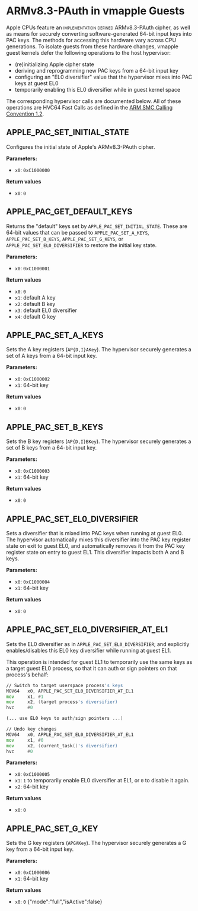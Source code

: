 # ARMv8.3-PAuth in vmapple Guests

Apple CPUs feature an <span style="font-variant: small-caps">implementation
defined</span> ARMv8.3-PAuth cipher, as well as means for securely converting
software-generated 64-bit input keys into PAC keys.  The methods for accessing
this hardware vary across CPU generations.  To isolate guests from these
hardware changes, vmapple guest kernels defer the following operations to the
host hypervisor:

- (re)initializing Apple cipher state
- deriving and reprogramming new PAC keys from a 64-bit input key
- configuring an "EL0 diversifier" value that the hypervisor mixes into PAC keys
  at guest EL0
- temporarily enabling this EL0 diversifier while in guest kernel space

The corresponding hypervisor calls are documented below.  All of these
operations are HVC64 Fast Calls as defined in the [ARM SMC Calling Convention
1.2](https://developer.arm.com/documentation/den0028/).

## APPLE_PAC_SET_INITIAL_STATE

Configures the initial state of Apple's ARMv8.3-PAuth cipher.

**Parameters:**

- `x0`: `0xC1000000`

**Return values**

- `x0`: `0`

## APPLE_PAC_GET_DEFAULT_KEYS

Returns the "default" keys set by `APPLE_PAC_SET_INITIAL_STATE`.  These are
64-bit values that can be passed to `APPLE_PAC_SET_A_KEYS`,
`APPLE_PAC_SET_B_KEYS`, `APPLE_PAC_SET_G_KEYS`, or
`APPLE_PAC_SET_EL0_DIVERSIFIER` to restore the initial key state.


**Parameters:**

- `x0`: `0xC1000001`

**Return values**

- `x0`: `0`
- `x1`: default A key
- `x2`: default B key
- `x3`: default EL0 diversifier
- `x4`: default G key

## APPLE_PAC_SET_A_KEYS

Sets the A key registers (`AP{D,I}AKey`).  The hypervisor securely generates a
set of A keys from a 64-bit input key.


**Parameters:**

- `x0`: `0xC1000002`
- `x1`: 64-bit key

**Return values**

- `x0`: `0`

## APPLE_PAC_SET_B_KEYS

Sets the B key registers (`AP{D,I}BKey`).  The hypervisor securely generates a
set of B keys from a 64-bit input key.


**Parameters:**

- `x0`: `0xC1000003`
- `x1`: 64-bit key

**Return values**

- `x0`: `0`

## APPLE_PAC_SET_EL0_DIVERSIFIER

Sets a diversifier that is mixed into PAC keys when running at guest EL0.  The
hypervisor automatically mixes this diversifier into the PAC key register state
on exit to guest EL0, and automatically removes it from the PAC key register
state on entry to guest EL1.  This diversifier impacts both A and B keys.


**Parameters:**

- `x0`: `0xC1000004`
- `x1`: 64-bit key

**Return values**

- `x0`: `0`

## APPLE_PAC_SET_EL0_DIVERSIFIER_AT_EL1

Sets the EL0 diversifier as in `APPLE_PAC_SET_EL0_DIVERSIFIER`; and explicitly
enables/disables this EL0 key diversifier while running at guest EL1.

This operation is intended for guest EL1 to temporarily use the same keys as a
target guest EL0 process, so that it can auth or sign pointers on that process's
behalf:

```asm
// Switch to target userspace process's keys
MOV64   x0, APPLE_PAC_SET_EL0_DIVERSIFIER_AT_EL1
mov     x1, #1
mov     x2, (target process's diversifier)
hvc     #0

(... use EL0 keys to auth/sign pointers ...)

// Undo key changes
MOV64   x0, APPLE_PAC_SET_EL0_DIVERSIFIER_AT_EL1
mov     x1, #0
mov     x2, (current_task()'s diversifier)
hvc     #0
```

**Parameters:**

- `x0`: `0xC1000005`
- `x1`: `1` to temporarily enable EL0 diversifier at EL1, or `0` to disable it
  again.
- `x2`: 64-bit key

**Return values**

- `x0`: `0`

## APPLE_PAC_SET_G_KEY

Sets the G key registers (`APGAKey`).  The hypervisor securely generates a
G key from a 64-bit input key.


**Parameters:**

- `x0`: `0xC1000006`
- `x1`: 64-bit key

**Return values**

- `x0`: `0`
{"mode":"full","isActive":false}